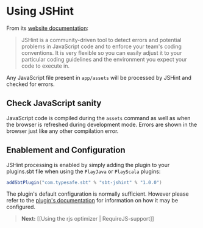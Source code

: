 <!--- Copyright (C) 2009-2013 Typesafe Inc. <http://www.typesafe.com> -->
# Using JSHint

From its [website documentation](http://www.jshint.com/about/):

> JSHint is a community-driven tool to detect errors and potential problems in JavaScript code and to enforce your team's coding conventions. It is very flexible so you can easily adjust it to your particular coding guidelines and the environment you expect your code to execute in.

Any JavaScript file present in `app/assets` will be processed by JSHint and checked for errors.

## Check JavaScript sanity

JavaScript code is compiled during the `assets` command as well as when the browser is refreshed during development mode. Errors are shown in the browser just like any other compilation error.

## Enablement and Configuration

JSHint processing is enabled by simply adding the plugin to your plugins.sbt file when using the `PlayJava` or `PlayScala` plugins:

```scala
addSbtPlugin("com.typesafe.sbt" % "sbt-jshint" % "1.0.0")
```

The plugin's default configuration is normally sufficient. However please refer to the [plugin's documentation](https://github.com/sbt/sbt-jshint#sbt-jshint) for information on how it may be configured.


> **Next:** [[Using the rjs optimizer | RequireJS-support]]
